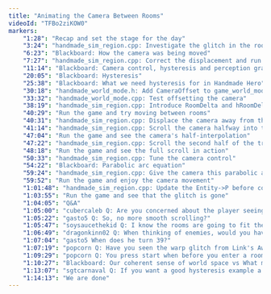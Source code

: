 ```yaml
---
title: "Animating the Camera Between Rooms"
videoId: "TFBo2ziKOW0"
markers:
    "1:28": "Recap and set the stage for the day"
    "3:24": "handmade_sim_region.cpp: Investigate the glitch in the room-based camera movement"
    "6:23": "Blackboard: How the camera was being moved"
    "7:27": "handmade_sim_region.cpp: Correct the displacement and run the game"
    "11:14": "Blackboard: Camera control, hysteresis and perception grammar"
    "20:05": "Blackboard: Hysteresis"
    "25:38": "Blackboard: What we need hysteresis for in Handmade Hero"
    "30:18": "handmade_world_mode.h: Add CameraOffset to game_world_mode in order to decouple the camera and the simulation region"
    "33:32": "handmade_world_mode.cpp: Test offsetting the camera"
    "38:19": "handmade_sim_region.cpp: Introduce RoomDelta and hRoomDelta to make it easier to tweak values"
    "40:29": "Run the game and try moving between rooms"
    "40:31": "handmade_sim_region.cpp: Displace the camera away from the hero"
    "41:14": "handmade_sim_region.cpp: Scroll the camera halfway into the apron"
    "47:04": "Run the game and see the camera's half-interpolation"
    "47:22": "handmade_sim_region.cpp: Scroll the second half of the transition"
    "48:18": "Run the game and see the full scroll in action"
    "50:33": "handmade_sim_region.cpp: Tune the camera control"
    "54:22": "Blackboard: Parabolic arc equation"
    "59:24": "handmade_sim_region.cpp: Give the camera this parabolic arc"
    "59:52": "Run the game and enjoy the camera movement"
    "1:01:48": "handmade_sim_region.cpp: Update the Entity->P before computing the CameraOffset"
    "1:03:55": "Run the game and see that the glitch is gone"
    "1:04:05": "Q&A"
    "1:05:00": "cubercaleb Q: Are you concerned about the player seeing outside the boundaries of the map or seeing into other rooms when the camera zooms out?"
    "1:05:22": "gasto5 Q: So, no more smooth scrolling?"
    "1:05:47": "soysaucethekid Q: I know the rooms are going to fit the screen, but will there be variable sized rooms with the camera making it fit to the screen?"
    "1:06:49": "dragonkinn02 Q: When thinking of enemies, would you have classifications for AI, e.g. Level 1 approach constantly (zombie)? What would be the main levels you'd say for difficulty or reward feeling?"
    "1:07:04": "gasto5 When does he turn 39?"
    "1:07:19": "popcorn Q: Have you seen the warp glitch from Link's Awakening? How would you avoid that?"
    "1:09:29": "popcorn Q: You press start when before you enter a room and the link will end up on top of the screen"
    "1:10:27": "Blackboard: Our coherent sense of world space vs What may be happening in Link's Awakening"
    "1:13:07": "sgtcarnaval Q: If you want a good hysteresis example a heater controller does the job"
    "1:14:13": "We are done"
---
```


